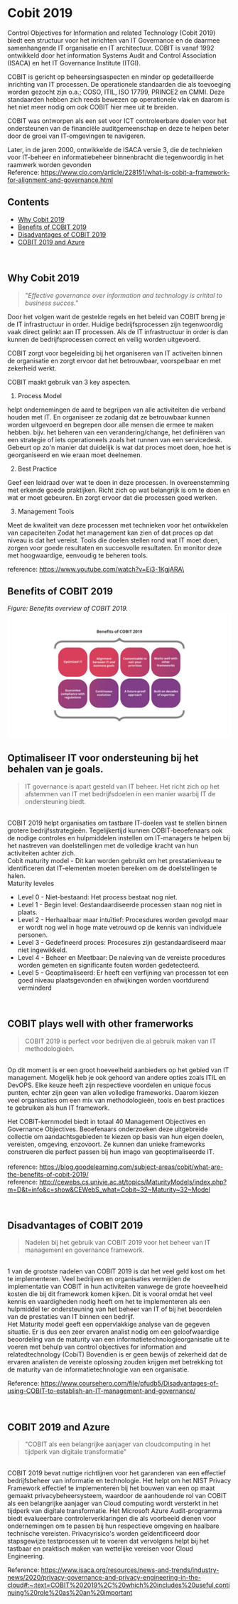 # Cobit 2019

Control Objectives for Information and related Technology (Cobit 2019) biedt een structuur voor het inrichten van IT Governance en de daarmee samenhangende IT organisatie en IT architectuur.
COBIT is vanaf 1992 ontwikkeld door het information Systems Audit and Control Association (ISACA) en het IT Governance Institute (ITGI).

COBIT is gericht op beheersingsaspecten en minder op gedetailleerde inrichting van IT processen. De operationele standaarden die als toevoeging worden gezocht zijn o.a.; COSO, ITIL, ISO 17799, PRINCE2 en CMMI. Deze standaarden hebben zich reeds bewezen op operationele vlak en daarom is het niet meer nodig om ook COBIT hier mee uit te breiden.

COBIT was ontworpen als een set voor ICT controleerbare doelen voor het ondersteunen van de financiële auditgemeenschap en deze te helpen beter door de groei van IT-omgevingen te navigeren.


Later, in de jaren 2000, ontwikkelde de ISACA versie 3, die de technieken voor IT-beheer en informatiebeheer binnenbracht die tegenwoordig in het raamwerk worden gevonden
<br/>
Reference: https://www.cio.com/article/228151/what-is-cobit-a-framework-for-alignment-and-governance.html

## Contents
* [Why Cobit 2019](#cobit-2019)
* [Benefits of COBIT 2019](#Cobitbenefits)
* [Disadvantages of COBIT 2019](#CobitDisadvantage)
* [COBIT 2019 and Azure](#CobitAzure)

<br/>

## <a id="Cobit2019"></a>Why Cobit 2019
> "*Effective governance over information and technology is critital to business succes."*

Door het volgen want de gestelde regels en het beleid van COBIT breng je de IT infrastructuur in order. Huidige bedrijfsprocessen zijn tegenwoordig vaak direct gelinkt aan IT processen. Als de IT infrastructuur in order is dan kunnen de bedrijfsprocessen correct en veilig worden uitgevoerd.

COBIT zorgt voor begeleiding bij het organiseren van IT activeiten binnen de organisatie en zorgt ervoor dat het betrouwbaar, voorspelbaar en met zekerheid werkt.

COBIT maakt gebruik van 3 key aspecten.
1. Process Model

helpt ondernemingen de aard te begrijpen van alle activiteiten die verband houden met IT.
En organiseer ze zodanig dat ze betrouwbaar kunnen worden uitgevoerd en begrepen door alle mensen die ermee te maken hebben.
bijv. het beheren van een verandering/change, het definiëren van een strategie of iets operationeels zoals het runnen van een servicedesk.
Gebeurt op zo'n manier dat duidelijk is wat dat proces moet doen, hoe het is georganiseerd en wie eraan moet deelnemen.
<br/>

2. Best Practice

Geef een leidraad over wat te doen in deze processen.
In overeenstemming met erkende goede praktijken. Richt zich op wat belangrijk is om te doen en wat er moet gebeuren.
En zorgt ervoor dat die processen goed werken.
<br/>

3. Management Tools

Meet de kwaliteit van deze processen met technieken voor het ontwikkelen van capaciteiten
Zodat het management kan zien of dat proces op dat niveau is dat het vereist.
Tools die doelen stellen rond wat IT moet doen, zorgen voor goede resultaten en succesvolle resultaten.
En monitor deze met hoogwaardige, eenvoudig te beheren tools.
<br/>

reference: https://www.youtube.com/watch?v=Ei3-1KgjARA\



## <a id="Cobitbenefits"></a>Benefits of COBIT 2019

*Figure: Benefits overview of COBIT 2019.*
<br/>
![Cobitbenefits](.//benefits-of-cobit-2019-good-e-learning-1024x576.jpg)

## Optimaliseer IT voor ondersteuning bij het behalen van je goals.
>IT governance is apart gesteld van IT beheer. Het richt zich op het afstemmen van IT met bedrijfsdoelen in een manier waarbij IT de ondersteuning biedt.

<br/>
COBIT 2019 helpt organisaties om tastbare IT-doelen vast te stellen binnen grotere bedrijfsstrategieën. Tegelijkertijd kunnen COBIT-beoefenaars ook de nodige controles en hulpmiddelen instellen om IT-managers te helpen bij het nastreven van doelstellingen met de volledige kracht van hun activiteiten achter zich.

<br/>
Cobit maturity model - Dit kan worden gebruikt om het prestatieniveau te identificeren dat IT-elementen moeten bereiken om de doelstellingen te halen.

<br/>
Maturity leveles


* Level 0 - Niet-bestaand:
Het process bestaat nog niet.
* Level 1 - Begin level:
Gestandaardiseerde processen staan nog niet in plaats.
* Level 2 - Herhaalbaar maar intuïtief:
Procesdures worden gevolgd maar er wordt nog wel in hoge mate vetrouwd op de kennis van individuele personen.
* Level 3 - Gedefineerd proces:
Procesures zijn gestandaardiseerd maar niet ingewikkeld.
* Level 4 - Beheer en Meetbaar:
De naleving van de vereiste procedures worden gemeten en significante fouten worden gedetecteerd.
* Level 5 - Geoptimaliseerd:
Er heeft een verfijning van processen tot een goed niveau plaatsgevonden en afwijkingen worden voortdurend verminderd

</br>

## COBIT plays well with other framerworks
>COBIT 2019 is perfect voor bedrijven die al gebruik maken van IT 
methodologieën.

</br>
Op dit moment is er een groot hoeveelheid aanbieders op het gebied van IT management. Mogelijk heb je ook gehoord van andere opties zoals ITIL en DevOPS. Elke keuze heeft zijn respectieve voordelen en unique focus punten, echter zijn geen van allen volledige frameworks. Daarom kiezen veel organisaties om een mix van methodologieën, tools en best practices te gebruiken als hun IT framework.

</br>

Het COBIT-kernmodel biedt in totaal 40 Management Objectives en Governance Objectives. Beoefenaars onderzoeken deze uitgebreide collectie om aandachtsgebieden te kiezen op basis van hun eigen doelen, vereisten, omgeving, enzovoort. Ze kunnen dan unieke frameworks construeren die perfect passen bij hun imago van geoptimaliseerde IT.
<br/>
</br>
reference: https://blog.goodelearning.com/subject-areas/cobit/what-are-the-benefits-of-cobit-2019/
<br/>
reference: http://cewebs.cs.univie.ac.at/topics/MaturityModels/index.php?m=D&t=info&c=show&CEWebS_what=Cobit~32~Maturity~32~Model

<br/>

## <a id="CobitDisadvantage"></a>Disadvantages of COBIT 2019
>Nadelen bij het gebruik van COBIT 2019 voor het beheer van IT management en governance framework.

<br/>
1 van de grootste nadelen van COBIT 2019 is dat het veel geld kost om het te implementeren. Veel bedrijven en organisaties vermijden de implementatie van COBIT in hun activiteiten vanwege de grote hoeveelheid kosten die bij dit framework komen kijken. Dit is vooral omdat het veel kennis en vaardigheden nodig heeft om het te implementeren als een hulpmiddel ter ondersteuning van het beheer van IT of bij het beoordelen van de prestaties van IT binnen een bedrijf.

</br>
Het Maturity model geeft een oppervlakkige analyse van de gegeven situatie. Er is dus een zeer ervaren analist nodig om een ​​geloofwaardige beoordeling van de maturity van een informatietechnologieorganisatie uit te voeren met behulp van control objectives for information and relatedtechnology (CobiT) Bovendien is er geen bewijs of zekerheid dat de ervaren analisten de vereiste oplossing zouden krijgen met betrekking tot de maturity van de informatietechnologie van een organisatie.
<br>

Reference: https://www.coursehero.com/file/pfudb5/Disadvantages-of-using-COBIT-to-establish-an-IT-management-and-governance/

<br/>


## <a id="CobitAzure"></a>COBIT 2019 and Azure
>"COBIT als een belangrijke aanjager van cloudcomputing in het tijdperk van digitale transformatie"

<br/>
COBIT 2019 bevat nuttige richtlijnen voor het garanderen van een effectief bedrijfsbeheer van informatie en technologie. Het helpt om het NIST Privacy Framework effectief te implementeren bij het bouwen van een op maat gemaakt privacybeheersysteem, waardoor de aanhoudende rol van COBIT als een belangrijke aanjager van Cloud computing wordt versterkt in het tijdperk van digitale transformatie. Het Microsoft Azure Audit-programma biedt evalueerbare controlerverklaringen die als voorbeeld dienen voor ondernemingen om te passen bij hun respectieve omgeving en haalbare technische vereisten. Privacyrisico's worden geïdentificeerd door stapsgewijze testprocessen uit te voeren dat vervolgens helpt bij het tastbaar en praktisch maken van wettelijke vereisen voor Cloud Engineering.
<br>

Reference: https://www.isaca.org/resources/news-and-trends/industry-news/2020/privacy-governance-and-privacy-engineering-in-the-cloud#:~:text=COBIT%202019%2C%20which%20includes%20useful,continuing%20role%20as%20an%20important
<br/>

